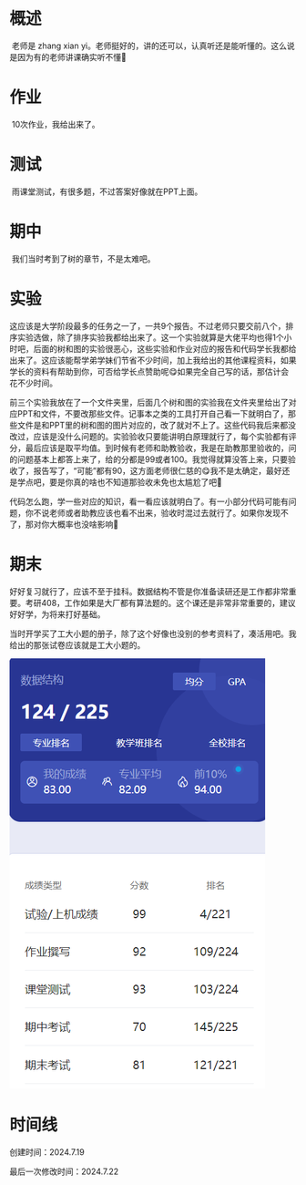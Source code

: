# 概述

​	老师是 zhang xian yi。老师挺好的，讲的还可以，认真听还是能听懂的。这么说是因为有的老师讲课确实听不懂🤣

# 作业

​	10次作业，我给出来了。

# 测试

​	雨课堂测试，有很多题，不过答案好像就在PPT上面。

# 期中

​	我们当时考到了树的章节，不是太难吧。

# 实验

​	这应该是大学阶段最多的任务之一了，一共9个报告。不过老师只要交前八个，排序实验选做，除了排序实验我都给出来了。这一个实验就算是大佬平均也得1个小时吧，后面的树和图的实验很恶心，这些实验和作业对应的报告和代码学长我都给出来了。这应该能帮学弟学妹们节省不少时间，加上我给出的其他课程资料，如果学长的资料有帮助到你，可否给学长点赞助呢😋如果完全自己写的话，那估计会花不少时间。

​	前三个实验我放在了一个文件夹里，后面几个树和图的实验我在文件夹里给出了对应PPT和文件，不要改那些文件。记事本之类的工具打开自己看一下就明白了，那些文件是和PPT里的树和图的图片对应的，改了就对不上了。这些代码我后来都没改过，应该是没什么问题的。实验验收只要能讲明白原理就行了，每个实验都有评分，最后应该是取平均值。到时候有老师和助教验收，我是在助教那里验收的，问的问题基本上都答上来了，给的分都是99或者100。我觉得就算没答上来，只要验收了，报告写了，“可能”都有90，这方面老师很仁慈的😋我不是太确定，最好还是学点吧，要是你真的啥也不知道那验收未免也太尴尬了吧🤣

​	代码怎么跑，学一些对应的知识，看一看应该就明白了。有一小部分代码可能有问题，你不说老师或者助教应该也看不出来，验收时混过去就行了。如果你发现不了，那对你大概率也没啥影响🤣

# 期末

​	好好复习就行了，应该不至于挂科。数据结构不管是你准备读研还是工作都非常重要。考研408，工作如果是大厂都有算法题的。这个课还是非常非常重要的，建议好好学，为将来打好基础。

​	当时开学买了工大小题的册子，除了这个好像也没别的参考资料了，凑活用吧。我给出的那张试卷应该就是工大小题的。

![image-20240719230859875](数据结构-assets/image-20240719230859875.png)

# 时间线

创建时间：2024.7.19

最后一次修改时间：2024.7.22
